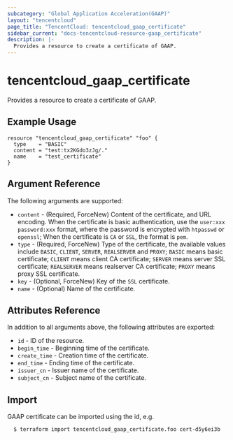 ```yaml
---
subcategory: "Global Application Acceleration(GAAP)"
layout: "tencentcloud"
page_title: "TencentCloud: tencentcloud_gaap_certificate"
sidebar_current: "docs-tencentcloud-resource-gaap_certificate"
description: |-
  Provides a resource to create a certificate of GAAP.
---
```


# tencentcloud_gaap_certificate

Provides a resource to create a certificate of GAAP.

## Example Usage

```hcl
resource "tencentcloud_gaap_certificate" "foo" {
  type    = "BASIC"
  content = "test:tx2KGdo3zJg/."
  name    = "test_certificate"
}
```

## Argument Reference

The following arguments are supported:

* `content` - (Required, ForceNew) Content of the certificate, and URL encoding. When the certificate is basic authentication, use the `user:xxx password:xxx` format, where the password is encrypted with `htpasswd` or `openssl`; When the certificate is `CA` or `SSL`, the format is `pem`.
* `type` - (Required, ForceNew) Type of the certificate, the available values include `BASIC`, `CLIENT`, `SERVER`, `REALSERVER` and `PROXY`; `BASIC` means basic certificate; `CLIENT` means client CA certificate; `SERVER` means server SSL certificate; `REALSERVER` means realserver CA certificate; `PROXY` means proxy SSL certificate.
* `key` - (Optional, ForceNew) Key of the `SSL` certificate.
* `name` - (Optional) Name of the certificate.

## Attributes Reference

In addition to all arguments above, the following attributes are exported:

* `id` - ID of the resource.
* `begin_time` - Beginning time of the certificate.
* `create_time` - Creation time of the certificate.
* `end_time` - Ending time of the certificate.
* `issuer_cn` - Issuer name of the certificate.
* `subject_cn` - Subject name of the certificate.


## Import

GAAP certificate can be imported using the id, e.g.

```
  $ terraform import tencentcloud_gaap_certificate.foo cert-d5y6ei3b
```

